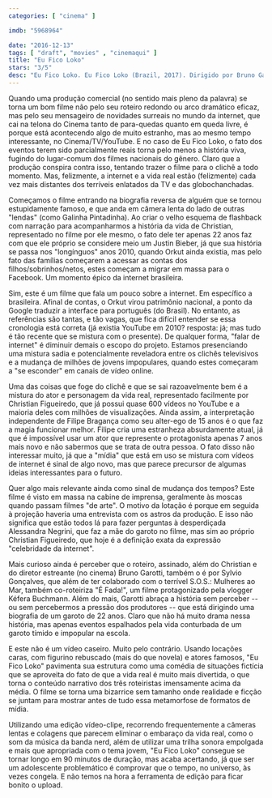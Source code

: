 ```yaml
---
categories: [ "cinema" ]

imdb: "5968964"

date: "2016-12-13"
tags: [ "draft", "movies" , "cinemaqui" ]
title: "Eu Fico Loko"
stars: "3/5"
desc: "Eu Fico Loko. Eu Fico Loko (Brazil, 2017). Dirigido por Bruno Garotti. Escrito por Christian Figueiredo, Bruno Garotti, Sylvio Gonçalves. Com Christian Figueiredo (Christian), Alessandra Negrini (Lilian Figueiredo), Filipe Bragança (Christian), Suely Franco (Tatiana Figueiredo), Marcello Airoldi (Wanderley de Caldas), José Victor Pires (Yan), Thomaz Costa (Rodrigo), Isabella Moreira (Alice), Giovanna Grigio (Gabriela Coelho)."
---
```

Quando uma produção comercial (no sentido mais pleno da palavra) se torna um bom filme não pelo seu roteiro redondo ou arco dramático eficaz, mas pelo seu mensageiro de novidades surreais no mundo da internet, que cai na telona do Cinema tanto de para-quedas quanto em queda livre, é porque está acontecendo algo de muito estranho, mas ao mesmo tempo interessante, no Cinema/TV/YouTube. E no caso de Eu Fico Loko, o fato dos eventos terem sido parcialmente reais torna pelo menos a história viva, fugindo do lugar-comum dos filmes nacionais do gênero. Claro que a produção conspira contra isso, tentando trazer o filme para o clichê a todo momento. Mas, felizmente, a internet e a vida real estão (felizmente) cada vez mais distantes dos terríveis enlatados da TV e das globochanchadas.

Começamos o filme entrando na biografia reversa de alguém que se tornou estupidamente famoso, e que anda em câmera lenta do lado de outras "lendas" (como Galinha Pintadinha). Ao criar o velho esquema de flashback com narração para acompanharmos a história da vida de Christian, representado no filme por ele mesmo, o fato dele ter apenas 22 anos faz com que ele próprio se considere meio um Justin Bieber, já que sua história se passa nos "longínguos" anos 2010, quando Orkut ainda existia, mas pelo fato das famílias começarem a acessar as contas dos filhos/sobrinhos/netos, estes começam a migrar em massa para o Facebook. Um momento épico da internet brasileira.

Sim, este é um filme que fala um pouco sobre a internet. Em específico a brasileira. Afinal de contas, o Orkut virou patrimônio nacional, a ponto da Google traduzir a interface para português (do Brasil). No entanto, as referências são tantas, e tão vagas, que fica difícil entender se essa cronologia está correta (já existia YouTube em 2010? resposta: já; mas tudo é tão recente que se mistura com o presente). De qualquer forma, "falar de internet" é diminuir demais o escopo do projeto. Estamos presenciando uma mistura sadia e potencialmente reveladora entre os clichês televisivos e a mudança de milhões de jovens impopulares, quando estes começaram a "se esconder" em canais de vídeo online.

Uma das coisas que foge do clichê e que se sai razoavelmente bem é a mistura do ator e personagem da vida real, representado facilmente por Christian Figueiredo, que já possui quase 600 vídeos no YouTube e a maioria deles com milhões de visualizações. Ainda assim, a interpretação independente de Filipe Bragança como seu alter-ego de 15 anos é o que faz a magia funcionar melhor. Filipe cria uma estranheza absurdamente atual, já que é impossível usar um ator que represente o protagonista apenas 7 anos mais novo e não sabermos que se trata de outra pessoa. O fato disso não interessar muito, já que a "mídia" que está em uso se mistura com vídeos de internet é sinal de algo novo, mas que parece precursor de algumas ideias interessantes para o futuro.

Quer algo mais relevante ainda como sinal de mudança dos tempos? Este filme é visto em massa na cabine de imprensa, geralmente às moscas quando passam filmes "de arte". O motivo da lotação é porque em seguida à projeção haveria uma entrevista com os astros da produção. E isso não significa que estão todos lá para fazer perguntas à desperdiçada Alessandra Negrini, que faz a mãe do garoto no filme, mas sim ao próprio Christian Figueiredo, que hoje é a definição exata da expressão "celebridade da internet".

Mais curioso ainda é perceber que o roteiro, assinado, além do Christian e do diretor estreante (no cinema) Bruno Garotti, também o é por Sylvio Gonçalves, que além de ter colaborado com o terrível S.O.S.: Mulheres ao Mar, também co-roteiriza "É Fada!", um filme protagonizado pela vlogger Kéfera Buchmann. Além do mais, Garotti abraça a história sem perceber -- ou sem percebermos a pressão dos produtores -- que está dirigindo uma biografia de um garoto de 22 anos. Claro que não há muito drama nessa história, mas apenas eventos espalhados pela vida conturbada de um garoto tímido e impopular na escola.

E este não é um vídeo caseiro. Muito pelo contrário. Usando locações caras, com figurino rebuscado (mais do que novela) e atores famosos, "Eu Fico Loko" pavimenta sua estrutura como uma comédia de situações fictícia que se aproveita do fato de que a vida real é muito mais divertida, o que torna o conteúdo narrativo dos três roteiristas imensamente acima da média. O filme se torna uma bizarrice sem tamanho onde realidade e ficção se juntam para mostrar antes de tudo essa metamorfose de formatos de mídia.

Utilizando uma edição vídeo-clipe, recorrendo frequentemente a câmeras lentas e colagens que parecem eliminar o embaraço da vida real, como o som da música da banda nerd, além de utilizar uma trilha sonora empolgada e mais que apropriada com o tema jovem, "Eu Fico Loko" consegue se tornar longo em 90 minutos de duração, mas acaba acertando, já que ser um adolescente problemático é comprovar que o tempo, no universo, às vezes congela. E não temos na hora a ferramenta de edição para ficar bonito o upload.
